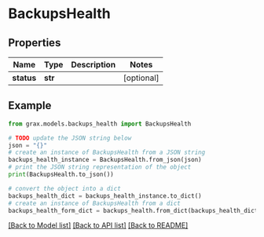 # BackupsHealth


## Properties

Name | Type | Description | Notes
------------ | ------------- | ------------- | -------------
**status** | **str** |  | [optional] 

## Example

```python
from grax.models.backups_health import BackupsHealth

# TODO update the JSON string below
json = "{}"
# create an instance of BackupsHealth from a JSON string
backups_health_instance = BackupsHealth.from_json(json)
# print the JSON string representation of the object
print(BackupsHealth.to_json())

# convert the object into a dict
backups_health_dict = backups_health_instance.to_dict()
# create an instance of BackupsHealth from a dict
backups_health_form_dict = backups_health.from_dict(backups_health_dict)
```
[[Back to Model list]](../README.md#documentation-for-models) [[Back to API list]](../README.md#documentation-for-api-endpoints) [[Back to README]](../README.md)


